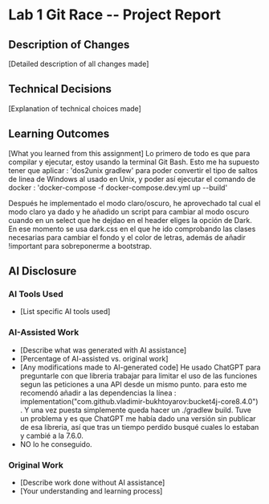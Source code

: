 # Lab 1 Git Race -- Project Report

## Description of Changes
[Detailed description of all changes made]

## Technical Decisions
[Explanation of technical choices made]

## Learning Outcomes
[What you learned from this assignment]
Lo primero de todo es que para compilar y ejecutar, estoy usando la terminal Git Bash. Esto me ha supuesto tener que aplicar : 'dos2unix gradlew'
 para poder convertir el tipo de saltos de linea de Windows al usado en Unix, y poder así ejecutar el comando de docker : 'docker-compose -f docker-compose.dev.yml up --build'

Después he implementado el modo claro/oscuro, he aprovechado tal cual el modo claro ya dado y he añadido un script para cambiar al modo oscuro cuando en un select que he dejdao en el header eliges la opción de Dark. En ese momento se usa dark.css en el que he ido comprobando las clases necesarias para cambiar el fondo y el color de letras, además de añadir !important para sobreponerme a bootstrap.
## AI Disclosure
### AI Tools Used
- [List specific AI tools used]

### AI-Assisted Work
- [Describe what was generated with AI assistance]
- [Percentage of AI-assisted vs. original work]
- [Any modifications made to AI-generated code]
He usado ChatGPT para preguntarle con que libreria trabajar para limitar el uso de las funciones segun las peticiones a una API desde un mismo punto. para esto me recomendó añadir a las dependencias la línea :     implementation("com.github.vladimir-bukhtoyarov:bucket4j-core8.4.0")
. Y una vez puesta simplemente queda hacer un ./gradlew build. Tuve un problema y es que ChatGPT me había dado una versión sin publicar de esa libreria, así que tras un tiempo perdido busqué cuales lo estaban y cambié a la 7.6.0.
- NO lo he conseguido.

### Original Work
- [Describe work done without AI assistance]
- [Your understanding and learning process]